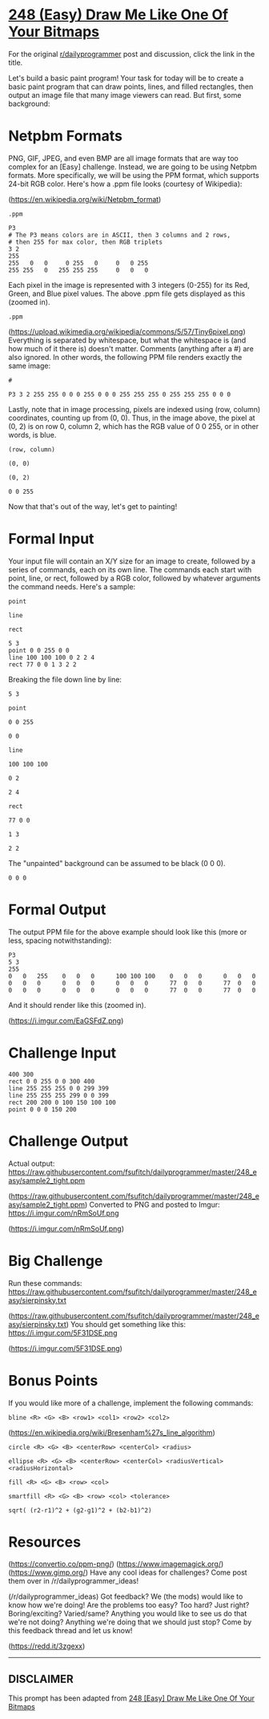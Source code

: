 # [248 (Easy) Draw Me Like One Of Your Bitmaps](https://www.reddit.com/r/dailyprogrammer/comments/3zfajl/20160104_challenge_248_easy_draw_me_like_one_of/)

For the original [r/dailyprogrammer](https://www.reddit.com/r/dailyprogrammer/) post and discussion, click the link in the title.

Let's build a basic paint program! Your task for today will be to create a basic paint program that can draw points, lines, and filled rectangles, then output an image file that many image viewers can read. But first, some background:

# Netpbm Formats
PNG, GIF, JPEG, and even BMP are all image formats that are way too complex for an [Easy] challenge. Instead, we are going to be using Netpbm formats. More specifically, we will be using the PPM format, which supports 24-bit RGB color. Here's how a .ppm file looks (courtesy of Wikipedia):

(https://en.wikipedia.org/wiki/Netpbm_format)

```
.ppm
```

```
P3
# The P3 means colors are in ASCII, then 3 columns and 2 rows,
# then 255 for max color, then RGB triplets
3 2
255
255   0   0     0 255   0     0   0 255
255 255   0   255 255 255     0   0   0
```
Each pixel in the image is represented with 3 integers (0-255) for its Red, Green, and Blue pixel values. The above .ppm file gets displayed as this (zoomed in). 


```
.ppm
```
(https://upload.wikimedia.org/wikipedia/commons/5/57/Tiny6pixel.png)
Everything is separated by whitespace, but what the whitespace is (and how much of it there is) doesn't matter. Comments (anything after a #) are also ignored. In other words, the following PPM file renders exactly the same image:


```
#
```

```
P3 3 2 255 255 0 0 0 255 0 0 0 255 255 255 0 255 255 255 0 0 0
```
Lastly, note that in image processing, pixels are indexed using (row, column) coordinates, counting up from (0, 0). Thus, in the image above, the pixel at (0, 2) is on row 0, column 2, which has the RGB value of 0 0 255, or in other words, is blue.


```
(row, column)
```

```
(0, 0)
```

```
(0, 2)
```

```
0 0 255
```
Now that that's out of the way, let's get to painting!

# Formal Input
Your input file will contain an X/Y size for an image to create, followed by a series of commands, each on its own line. The commands each start with point, line, or rect, followed by a RGB color, followed by whatever arguments the command needs. Here's a sample:


```
point
```

```
line
```

```
rect
```

```
5 3
point 0 0 255 0 0
line 100 100 100 0 2 2 4
rect 77 0 0 1 3 2 2
```
Breaking the file down line by line:


```
5 3
```

```
point
```

```
0 0 255
```

```
0 0
```

```
line
```

```
100 100 100
```

```
0 2
```

```
2 4
```

```
rect
```

```
77 0 0
```

```
1 3
```

```
2 2
```
The "unpainted" background can be assumed to be black (0 0 0).


```
0 0 0
```
# Formal Output
The output PPM file for the above example should look like this (more or less, spacing notwithstanding):


```
P3
5 3
255
0   0   255    0   0   0      100 100 100    0   0   0      0   0   0  
0   0   0      0   0   0      0   0   0      77  0   0      77  0   0  
0   0   0      0   0   0      0   0   0      77  0   0      77  0   0
```
And it should render like this (zoomed in).

(https://i.imgur.com/EaGSFdZ.png)
# Challenge Input

```
400 300
rect 0 0 255 0 0 300 400
line 255 255 255 0 0 299 399
line 255 255 255 299 0 0 399
rect 200 200 0 100 150 100 100
point 0 0 0 150 200
```
# Challenge Output
Actual output: https://raw.githubusercontent.com/fsufitch/dailyprogrammer/master/248_easy/sample2_tight.ppm

(https://raw.githubusercontent.com/fsufitch/dailyprogrammer/master/248_easy/sample2_tight.ppm)
Converted to PNG and posted to Imgur: https://i.imgur.com/nRmSoUf.png

(https://i.imgur.com/nRmSoUf.png)
# Big Challenge
Run these commands: https://raw.githubusercontent.com/fsufitch/dailyprogrammer/master/248_easy/sierpinsky.txt

(https://raw.githubusercontent.com/fsufitch/dailyprogrammer/master/248_easy/sierpinsky.txt)
You should get something like this: https://i.imgur.com/5F31DSE.png

(https://i.imgur.com/5F31DSE.png)
# Bonus Points
If you would like more of a challenge, implement the following commands:


```
bline <R> <G> <B> <row1> <col1> <row2> <col2>
```
(https://en.wikipedia.org/wiki/Bresenham%27s_line_algorithm)

```
circle <R> <G> <B> <centerRow> <centerCol> <radius>
```

```
ellipse <R> <G> <B> <centerRow> <centerCol> <radiusVertical> <radiusHorizontal>
```

```
fill <R> <G> <B> <row> <col>
```

```
smartfill <R> <G> <B> <row> <col> <tolerance>
```

```
sqrt( (r2-r1)^2 + (g2-g1)^2 + (b2-b1)^2)
```
# Resources
(https://convertio.co/ppm-png/)
(https://www.imagemagick.org/)
(https://www.gimp.org/)
Have any cool ideas for challenges? Come post them over in /r/dailyprogrammer_ideas!

(/r/dailyprogrammer_ideas)
Got feedback? We (the mods) would like to know how we're doing! Are the problems too easy? Too hard? Just right? Boring/exciting? Varied/same? Anything you would like to see us do that we're not doing? Anything we're doing that we should just stop? Come by this feedback thread and let us know!

(https://redd.it/3zgexx)

----
## **DISCLAIMER**
This prompt has been adapted from [248 [Easy] Draw Me Like One Of Your Bitmaps](https://www.reddit.com/r/dailyprogrammer/comments/3zfajl/20160104_challenge_248_easy_draw_me_like_one_of/
)
